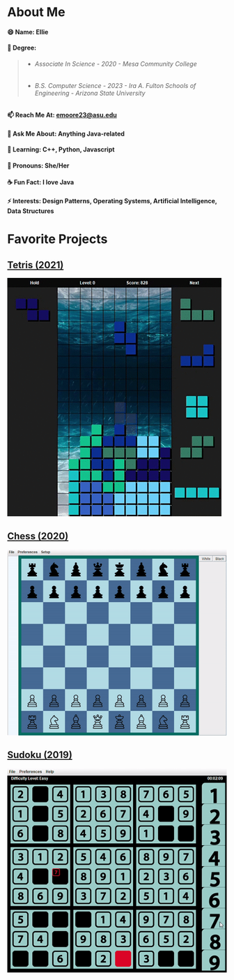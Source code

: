 # About Me
#### 😄 Name: **Ellie**
#### 📜 Degree:
> + ###### *Associate In Science - 2020 - Mesa Community College*
> + ###### *B.S. Computer Science - 2023 - Ira A. Fulton Schools of Engineering - Arizona State University*
#### 📫 Reach Me At: emoore23@asu.edu
#### 💬 Ask Me About: Anything Java-related
#### 🌱 Learning: C++, Python, Javascript
#### 👾 Pronouns: She/Her
#### ☕ Fun Fact: I love Java
#### ⚡ Interests: Design Patterns, Operating Systems, Artificial Intelligence, Data Structures
# Favorite Projects
## [Tetris (2021)](https://github.com/RedBedHed/Tetris) 
![JTET](JTet.gif)
## [Chess (2020)](https://github.com/RedBedHed/Grey-Sky-Chess) 
![JChess](Chess.gif)
## [Sudoku (2019)](https://github.com/RedBedHed/Sudoku) 
![JSudoku](Su3.gif)

<!--
**RedBedHed/RedBedHed** is a ✨ _special_ ✨ repository because its `README.md` (this file) appears on your GitHub profile.

Here are some ideas to get you started:

- 🔭 I’m currently working on ...
- 🌱 I’m currently learning ...
- 👯 I’m looking to collaborate on ...
- 🤔 I’m looking for help with ...
- 💬 Ask me about ...
- 📫 How to reach me: ...
- 😄 Pronouns: ...
- ⚡ Fun fact: ...
-->
